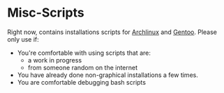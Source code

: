 # Misc-Scripts

Right now, contains installations scripts for [Archlinux][1] and [Gentoo][2].
Please only use if:

- You're comfortable with using scripts that are:
  - a work in progress
  - from someone random on the internet
- You have already done non-graphical installations a few times.
- You are comfortable debugging bash scripts

[1]: https://wiki.archlinux.org/index.php/Installation_guide
[2]: https://wiki.gentoo.org/wiki/Handbook:Main_Page
